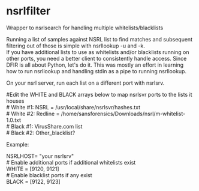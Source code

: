 # nsrlfilter  
Wrapper to nsrlsearch for handling multiple whitelists/blacklists  
  
Running a list of samples against NSRL list to find matches and subsequent filtering out of those is simple with nsrllookup -u and -k.  
If you have additional lists to use as whitelists and/or blacklists running on other ports, you need a better client to consistently handle access.  Since DFIR is all about Python, let's do it. This was mostly an effort in learning how to run nsrllookup and handling stdin as a pipe to running nsrllookup.  
  
On your nsrl server, run each list on a different port with nsrlsrv.  
  
\#Edit the WHITE and BLACK arrays below to map nsrlsvr ports to the lists it houses  
\# White #1: NSRL = /usr/local/share/nsrlsvr/hashes.txt  
\# White #2: Redline = /home/sansforensics/Downloads/nsrl/m-whitelist-1.0.txt  
\# Black #1: VirusShare.com list  
\# Black #2: Other_blacklist?  
  
Example:  
  
NSRLHOST= "your nsrlsrv"  
\# Enable additional ports if additional whitelists exist  
WHITE   = [9120, 9121]  
\# Enable blacklist ports if any exist  
BLACK   = [9122, 9123]  

  
